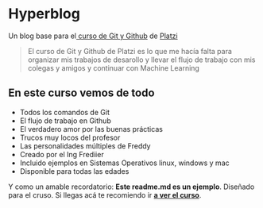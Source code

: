 # Hyperblog 
Un blog base para el[ curso de Git y Github](https://platzi.com/cursos/git-github/ " curso de Git y Github") de [Platzi](https://platzi.com/ "Platzi")

> El curso de Git y Github de Platzi es lo que me hacía falta para organizar mis trabajos de desarollo y llevar el flujo de trabajo con mis colegas y amigos y continuar con Machine Learning

## En este curso vemos de todo
* Todos los comandos de Git
* El flujo de trabajo en Github
* El verdadero amor por las buenas prácticas
* Trucos muy locos del profesor
* Las personalidades múltiples de Freddy
* Creado por el Ing Frediier
* Incluido ejemplos en Sistemas Operativos linux, windows y mac
* Disponible para todas las edades

Y como un amable recordatorio: **Este readme.md es un ejemplo**.  Diseñado para el cruso. Si llegas acá te recomiendo ir [**a ver el curso**](https://platzi.com/cursos/git-github/ "a ver el curso").
